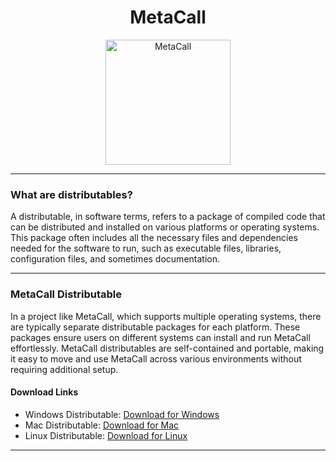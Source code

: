 <h1 style="text-align: center;"> MetaCall </h1>
<div style="text-align: center;">
  <img src="https://imgur.com/d6617xs.png" alt="MetaCall" width="200" height="200">
</div>

---

### What are distributables? 

A distributable, in software terms, refers to a package of compiled code that can be distributed and installed on various platforms or operating systems. This package often includes all the necessary files and dependencies needed for the software to run, such as executable files, libraries, configuration files, and sometimes documentation.

--- 

### MetaCall Distributable

In a project like MetaCall, which supports multiple operating systems, there are typically separate distributable packages for each platform. These packages ensure users on different systems can install and run MetaCall effortlessly. MetaCall distributables are self-contained and portable, making it easy to move and use MetaCall across various environments without requiring additional setup.

#### Download Links
- Windows Distributable: [Download for Windows](https://github.com/metacall/distributable-windows) <br>
- Mac Distributable: [Download for Mac](https://github.com/metacall/distributable-macos) <br>
- Linux Distributable: [Download for Linux](https://github.com/metacall/distributable-linux) <br>

--- 